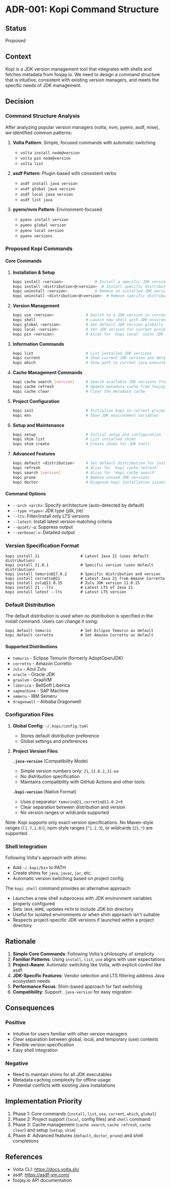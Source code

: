# ADR-001: Kopi Command Structure

## Status

Proposed

## Context

Kopi is a JDK version management tool that integrates with shells and fetches metadata from foojay.io. We need to design a command structure that is intuitive, consistent with existing version managers, and meets the specific needs of JDK management.

## Decision

### Command Structure Analysis

After analyzing popular version managers (volta, nvm, pyenv, asdf, mise), we identified common patterns:

1. **Volta Pattern**: Simple, focused commands with automatic switching
   - `volta install node@version`
   - `volta pin node@version`
   - `volta list`

2. **asdf Pattern**: Plugin-based with consistent verbs
   - `asdf install java version`
   - `asdf global java version`
   - `asdf local java version`
   - `asdf list java`

3. **pyenv/nvm Pattern**: Environment-focused
   - `pyenv install version`
   - `pyenv global version`
   - `pyenv local version`
   - `pyenv versions`

### Proposed Kopi Commands

#### Core Commands

1. **Installation & Setup**

   ```bash
   kopi install <version>              # Install a specific JDK version
   kopi install <distribution>@<version>  # Install specific distribution
   kopi uninstall <version>            # Remove an installed JDK version
   kopi uninstall <distribution>@<version>  # Remove specific distribution
   ```

2. **Version Management**

   ```bash
   kopi use <version>              # Switch to a JDK version in current shell
   kopi shell                      # Launch new shell with JDK environment configured
   kopi global <version>           # Set default JDK version globally
   kopi local <version>            # Set JDK version for current project
   kopi pin <version>              # Alias for 'kopi local' (pins JDK version in project config)
   ```

3. **Information Commands**

   ```bash
   kopi list                       # List installed JDK versions
   kopi current                    # Show current JDK version and details
   kopi which                      # Show path to current java executable
   ```

4. **Cache Management Commands**

   ```bash
   kopi cache search [version]     # Search available JDK versions from foojay.io
   kopi cache refresh              # Update metadata cache from foojay.io
   kopi cache clear                # Clear the metadata cache
   ```

5. **Project Configuration**

   ```bash
   kopi init                       # Initialize kopi in current project
   kopi env                        # Show JDK environment variables
   ```

6. **Setup and Maintenance**

   ```bash
   kopi setup                      # Initial setup and configuration
   kopi shim list                  # List installed shims
   kopi shim create                # Create shims for JDK tools
   ```

7. **Advanced Features**
   ```bash
   kopi default <distribution>     # Set default distribution for installations
   kopi refresh                    # Alias for 'kopi cache refresh'
   kopi search [version]           # Alias for 'kopi cache search'
   kopi prune                      # Remove unused JDK versions
   kopi doctor                     # Diagnose kopi installation issues
   ```

#### Command Options

- `--arch <arch>`: Specify architecture (auto-detected by default)
- `--type <type>`: JDK type (jdk, jre)
- `--lts`: Filter/install only LTS versions
- `--latest`: Install latest version matching criteria
- `--quiet/-q`: Suppress output
- `--verbose/-v`: Detailed output

### Version Specification Format

```
kopi install 21                  # Latest Java 21 (uses default distribution)
kopi install 21.0.1              # Specific version (uses default distribution)
kopi install temurin@17.0.2      # Specific distribution and version
kopi install corretto@21         # Latest Java 21 from Amazon Corretto
kopi install zulu@11.0.15        # Zulu JDK version 11.0.15
kopi install 21 --lts            # Latest LTS of Java 21
kopi install latest --lts        # Latest LTS version
```

### Default Distribution

The default distribution is used when no distribution is specified in the install command. Users can change it using:

```
kopi default temurin             # Set Eclipse Temurin as default
kopi default corretto            # Set Amazon Corretto as default
```

#### Supported Distributions

- `temurin` - Eclipse Temurin (formerly AdoptOpenJDK)
- `corretto` - Amazon Corretto
- `zulu` - Azul Zulu
- `oracle` - Oracle JDK
- `graalvm` - GraalVM
- `liberica` - BellSoft Liberica
- `sapmachine` - SAP Machine
- `semeru` - IBM Semeru
- `dragonwell` - Alibaba Dragonwell

### Configuration Files

1. **Global Config**: `~/.kopi/config.toml`
   - Stores default distribution preference
   - Global settings and preferences

2. **Project Version Files**:

   **`.java-version`** (Compatibility Mode)
   - Simple version numbers only: `21`, `11.0.2`, `21-ea`
   - No distribution specification
   - Maintains compatibility with GitHub Actions and other tools

   **`.kopi-version`** (Native Format)
   - Uses `@` separator: `temurin@21`, `corretto@11.0.2+9`
   - Clear separation between distribution and version
   - No version ranges or wildcards supported

Note: Kopi supports only exact version specifications. No Maven-style ranges (`[1.7,1.8)`), npm-style ranges (`^1.2.3`), or wildcards (`21.*`) are supported.

### Shell Integration

Following Volta's approach with shims:

- Add `~/.kopi/bin` to PATH
- Create shims for `java`, `javac`, `jar`, etc.
- Automatic version switching based on project config

The `kopi shell` command provides an alternative approach:

- Launches a new shell subprocess with JDK environment variables properly configured
- Sets `JAVA_HOME`, updates `PATH` to include JDK bin directory
- Useful for isolated environments or when shim approach isn't suitable
- Respects project-specific JDK versions if launched within a project directory

## Rationale

1. **Simple Core Commands**: Following Volta's philosophy of simplicity
2. **Familiar Patterns**: Using `install`, `list`, `use` aligns with user expectations
3. **Project-Aware**: Automatic switching like Volta, with explicit control like asdf
4. **JDK-Specific Features**: Vendor selection and LTS filtering address Java ecosystem needs
5. **Performance Focus**: Shim-based approach for fast switching
6. **Compatibility**: Support `.java-version` for easy migration

## Consequences

### Positive

- Intuitive for users familiar with other version managers
- Clear separation between global, local, and temporary (use) contexts
- Flexible version specification
- Easy shell integration

### Negative

- Need to maintain shims for all JDK executables
- Metadata caching complexity for offline usage
- Potential conflicts with existing Java installations

## Implementation Priority

1. Phase 1: Core commands (`install`, `list`, `use`, `current`, `which`, `global`)
2. Phase 2: Project support (`local`, config files) and `shell` command
3. Phase 3: Cache management (`cache search`, `cache refresh`, `cache clear`) and setup (`setup`, `shim`)
4. Phase 4: Advanced features (`default`, `doctor`, `prune`) and shell completions

## References

- Volta CLI: https://docs.volta.sh/
- asdf: https://asdf-vm.com/
- foojay.io API documentation
